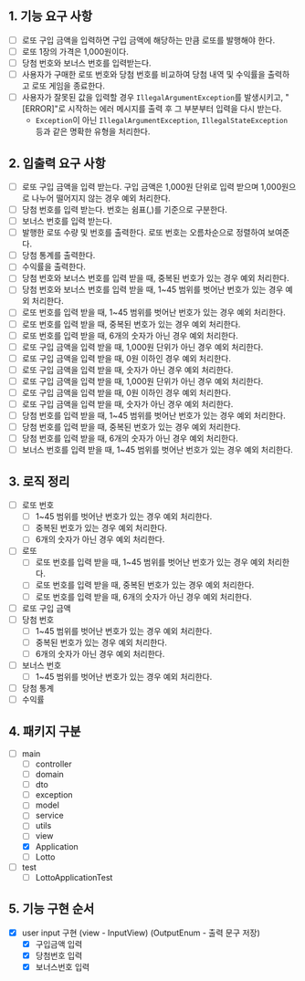 ## 1. 기능 요구 사항

- [ ] 로또 구입 금액을 입력하면 구입 금액에 해당하는 만큼 로또를 발행해야 한다.
- [ ] 로또 1장의 가격은 1,000원이다.
- [ ] 당첨 번호와 보너스 번호를 입력받는다.
- [ ] 사용자가 구매한 로또 번호와 당첨 번호를 비교하여 당첨 내역 및 수익률을 출력하고 로또 게임을 종료한다.
- [ ] 사용자가 잘못된 값을 입력할 경우 `IllegalArgumentException`를 발생시키고, "[ERROR]"로 시작하는 에러 메시지를 출력 후 그 부분부터 입력을 다시 받는다.
  - `Exception`이 아닌 `IllegalArgumentException`, `IllegalStateException` 등과 같은 명확한 유형을 처리한다.

## 2. 입출력 요구 사항

- [ ] 로또 구입 금액을 입력 받는다. 구입 금액은 1,000원 단위로 입력 받으며 1,000원으로 나누어 떨어지지 않는 경우 예외 처리한다.
- [ ] 당첨 번호를 입력 받는다. 번호는 쉼표(,)를 기준으로 구분한다.
- [ ] 보너스 번호를 입력 받는다.
- [ ] 발행한 로또 수량 및 번호를 출력한다. 로또 번호는 오름차순으로 정렬하여 보여준다.
- [ ] 당첨 통계를 출력한다.
- [ ] 수익률을 출력한다.
- [ ] 당첨 번호와 보너스 번호를 입력 받을 때, 중복된 번호가 있는 경우 예외 처리한다.
- [ ] 당첨 번호와 보너스 번호를 입력 받을 때, 1~45 범위를 벗어난 번호가 있는 경우 예외 처리한다.
- [ ] 로또 번호를 입력 받을 때, 1~45 범위를 벗어난 번호가 있는 경우 예외 처리한다.
- [ ] 로또 번호를 입력 받을 때, 중복된 번호가 있는 경우 예외 처리한다.
- [ ] 로또 번호를 입력 받을 때, 6개의 숫자가 아닌 경우 예외 처리한다.
- [ ] 로또 구입 금액을 입력 받을 때, 1,000원 단위가 아닌 경우 예외 처리한다.
- [ ] 로또 구입 금액을 입력 받을 때, 0원 이하인 경우 예외 처리한다.
- [ ] 로또 구입 금액을 입력 받을 때, 숫자가 아닌 경우 예외 처리한다.
- [ ] 로또 구입 금액을 입력 받을 때, 1,000원 단위가 아닌 경우 예외 처리한다.
- [ ] 로또 구입 금액을 입력 받을 때, 0원 이하인 경우 예외 처리한다.
- [ ] 로또 구입 금액을 입력 받을 때, 숫자가 아닌 경우 예외 처리한다.
- [ ] 당첨 번호를 입력 받을 때, 1~45 범위를 벗어난 번호가 있는 경우 예외 처리한다.
- [ ] 당첨 번호를 입력 받을 때, 중복된 번호가 있는 경우 예외 처리한다.
- [ ] 당첨 번호를 입력 받을 때, 6개의 숫자가 아닌 경우 예외 처리한다.
- [ ] 보너스 번호를 입력 받을 때, 1~45 범위를 벗어난 번호가 있는 경우 예외 처리한다.

## 3. 로직 정리
- [ ] 로또 번호
    - [ ] 1~45 범위를 벗어난 번호가 있는 경우 예외 처리한다.
    - [ ] 중복된 번호가 있는 경우 예외 처리한다.
    - [ ] 6개의 숫자가 아닌 경우 예외 처리한다.
- [ ] 로또
    - [ ] 로또 번호를 입력 받을 때, 1~45 범위를 벗어난 번호가 있는 경우 예외 처리한다.
    - [ ] 로또 번호를 입력 받을 때, 중복된 번호가 있는 경우 예외 처리한다.
    - [ ] 로또 번호를 입력 받을 때, 6개의 숫자가 아닌 경우 예외 처리한다.
- [ ] 로또 구입 금액
- [ ] 당첨 번호
    - [ ] 1~45 범위를 벗어난 번호가 있는 경우 예외 처리한다.
    - [ ] 중복된 번호가 있는 경우 예외 처리한다.
    - [ ] 6개의 숫자가 아닌 경우 예외 처리한다.
- [ ] 보너스 번호
    - [ ] 1~45 범위를 벗어난 번호가 있는 경우 예외 처리한다.
- [ ] 당첨 통계
- [ ] 수익률

## 4. 패키지 구분 
   - [ ] main
     - [ ] controller
     - [ ] domain
     - [ ] dto
     - [ ] exception
     - [ ] model
     - [ ] service
     - [ ] utils
     - [ ] view 
     - [x] Application
     - [ ] Lotto
   - [ ] test
     - [ ] LottoApplicationTest

## 5. 기능 구현 순서

- [x] user input 구현 (view - InputView) (OutputEnum - 출력 문구 저장)
  - [x] 구입금액 입력
  - [x] 당첨번호 입력
  - [x] 보너스번호 입력